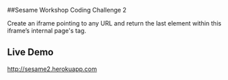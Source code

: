 ##Sesame Workshop Coding Challenge 2

Create an iframe pointing to any URL and return the last element within 
this iframe’s internal page's <body> tag. 

Live Demo
-------------
http://sesame2.herokuapp.com

 
